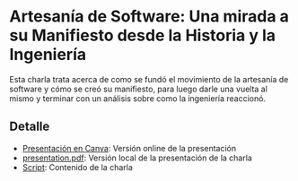 # Artesanía de Software: Una mirada a su Manifiesto desde la Historia y la Ingeniería

Esta charla trata acerca de como se fundó el movimiento de la artesanía de software y cómo se creó su manifiesto, para luego darle una vuelta al mismo y terminar con un análisis sobre como la ingeniería reaccionó.

## Detalle

* [Presentación en Canva](https://www.canva.com/design/DAFjFEkA958/8MfztROQb95_aSejewj9jA/view?utm_content=DAFjFEkA958&utm_campaign=designshare&utm_medium=link&utm_source=publishsharelink): Versión online de la presentación
* [presentation.pdf](./presentation.pdf): Versión local de la presentación de la charla
* [Script](./script.md): Contenido de la charla